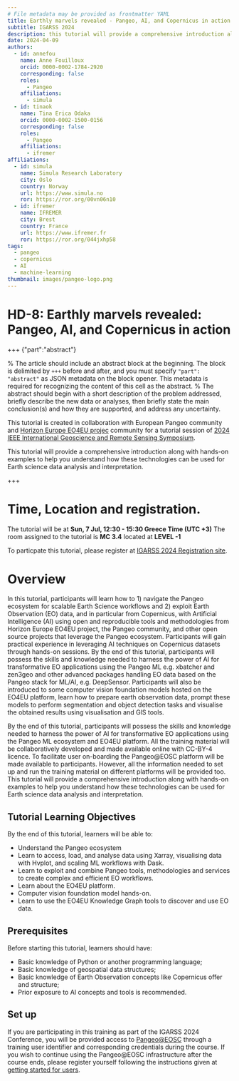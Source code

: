 ```yaml
---
# File metadata may be provided as frontmatter YAML
title: Earthly marvels revealed - Pangeo, AI, and Copernicus in action
subtitle: IGARSS 2024
description: this tutorial will provide a comprehensive introduction along with hands-on examples to help you understand how these technologies can be used for Earth science data analysis and interpretation.
date: 2024-04-09
authors:
  - id: annefou
    name: Anne Fouilloux
    orcid: 0000-0002-1784-2920
    corresponding: false
    roles:
      - Pangeo
    affiliations:
      - simula
  - id: tinaok
    name: Tina Erica Odaka
    orcid: 0000-0002-1500-0156
    corresponding: false
    roles:
      - Pangeo
    affiliations:
      - ifremer
affiliations:
  - id: simula
    name: Simula Research Laboratory
    city: Oslo
    country: Norway
    url: https://www.simula.no
    ror: https://ror.org/00vn06n10
  - id: ifremer
    name: IFREMER
    city: Brest
    country: France
    url: https://www.ifremer.fr
    ror: https://ror.org/044jxhp58
tags:
  - pangeo
  - copernicus
  - AI
  - machine-learning
thumbnail: images/pangeo-logo.png
---
```


#  HD-8: Earthly marvels revealed: Pangeo, AI, and Copernicus in action 

+++ {"part":"abstract"}

% The article should include an abstract block at the beginning. The block is delimited by `+++` before and after, and you must specify `"part": "abstract"` as JSON metadata on the block opener. This metadata is required for recognizing the content of this cell as the abstract.
% The abstract should begin with a short description of the problem addressed, briefly describe the new data or analyses, then briefly state the main conclusion(s) and how they are supported, and address any uncertainty.

This tutorial is created in collaboration with European Pangeo community and [Horizon Europe EO4EU projec](https://www.eo4eu.eu) community for a tutorial session of [2024 IEEE International Geoscience and Remote Sensing Symposium](https://www.2024.ieeeigarss.org/tutorials.php#tut8).  

This tutorial will provide a comprehensive introduction along with hands-on examples to help you understand how these technologies can be used for Earth science data analysis and interpretation.

+++


# Time, Location and registration. 
The tutorial will be at **Sun, 7 Jul, 12:30 - 15:30 Greece Time (UTC +3)**
The room assigned to the tutorial is **MC 3.4** located at **LEVEL -1**

To particpate this tutorial, please register at [IGARSS 2024 Registration site](https://www.2024.ieeeigarss.org/registration.php). 


# Overview 
In this tutorial, participants will learn how to 1) navigate the Pangeo ecosystem for scalable Earth Science workflows and 2) exploit Earth Observation (EO) data, and in particular from Copernicus, with Artificial Intelligence (AI) using open and reproducible tools and methodologies from Horizon Europe EO4EU project, the Pangeo community, and other open source projects that leverage the Pangeo ecosystem. Participants will gain practical experience in leveraging AI techniques on Copernicus datasets through hands-on sessions. By the end of this tutorial, participants will possess the skills and knowledge needed to harness the power of AI for transformative EO applications using the Pangeo ML e.g. xbatcher and zen3geo and other advanced packages handling EO data based on the Pangeo stack for ML/AI, e.g. DeepSensor. Participants will also be introduced to some computer vision foundation models hosted on the EO4EU platform, learn how to prepare earth observation data, prompt these models to perform segmentation and object detection tasks and visualise the obtained results using visualisation and GIS tools.

By the end of this tutorial, participants will possess the skills and knowledge needed to harness the power of AI for transformative EO applications using the Pangeo ML ecosystem and EO4EU platform. All the training material will be collaboratively developed and made available online with CC-BY-4 licence. To facilitate user on-boarding the Pangeo@EOSC platform will be made available to participants. However, all the information needed to set up and run the training material on different platforms will be provided too. This tutorial will provide a comprehensive introduction along with hands-on examples to help you understand how these technologies can be used for Earth science data analysis and interpretation.

## Tutorial Learning Objectives

By the end of this tutorial, learners will be able to:

- Understand the Pangeo ecosystem
- Learn to access, load, and analyse data using Xarray, visualising data with Hvplot, and scaling ML workflows with Dask.
- Learn to exploit and combine Pangeo tools, methodologies and services to create complex and efficient EO workflows.
- Learn about the EO4EU platform.
- Computer vision foundation model hands-on.
- Learn to use the EO4EU Knowledge Graph tools to discover and use EO data.

## Prerequisites

Before starting this tutorial, learners should have:

- Basic knowledge of Python or another programming language;
- Basic knowledge of geospatial data structures;
- Basic knowledge of Earth Observation concepts like Copernicus offer and structure;
- Prior exposure to AI concepts and tools is recommended.

## Set up

If you are participating in this training as part of the IGARSS 2024 Conference, you will be provided access to [Pangeo@EOSC](https://pangeo-data.github.io/pangeo-eosc/) through a training user identifier and corresponding credentials during the course. If you wish to continue using the Pangeo@EOSC infrastructure after the course ends, please register yourself following the instructions given at [getting started for users](https://pangeo-data.github.io/pangeo-eosc/users/users-getting-started.html).

